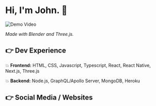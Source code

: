 # Hi, I'm John. 👋

![Demo Video](rf_demo2_gif.gif)

<i>Made with Blender and Three.js.</i>

## :point_right: Dev Experience
:boom: **Frontend:** HTML, CSS, Javascript, Typescript, React, React Native, Next.js, Three.js

:boom: **Backend:** Node.js, GraphQL/Apollo Server, MongoDB, Heroku

## :point_right: Social Media / Websites
